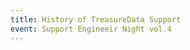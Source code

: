 ```yaml
---
title: History of TreasureData Support
event: Support Engineeir Night vol.4
---
```


<object data="/pdfs/supportengineernightvol-181019025613.pdf" width="100%" height="600px" type=''/>